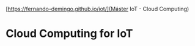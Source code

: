 [https://fernando-demingo.github.io/iot/](Máster IoT - Cloud Computing)

# Cloud Computing for IoT



